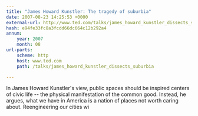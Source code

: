 ```yaml
---
title: "James Howard Kunstler: The tragedy of suburbia"
date: 2007-08-23 14:25:53 +0000
external-url: http://www.ted.com/talks/james_howard_kunstler_dissects_suburbia
hash: e94fe33fc8a3fcdd66dc664c12b292a4
annum:
    year: 2007
    month: 08
url-parts:
    scheme: http
    host: www.ted.com
    path: /talks/james_howard_kunstler_dissects_suburbia

---
```


In James Howard Kunstler's view, public spaces should be inspired centers of civic life -- the physical manifestation of the common good. Instead, he argues, what we have in America is a nation of places not worth caring about. Reengineering our cities wi
